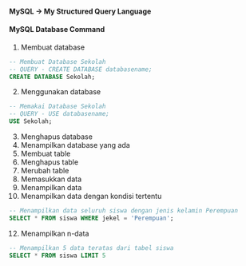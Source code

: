 #### MySQL -> My Structured Query Language

#### MySQL Database Command

1. Membuat database
```sql
-- Membuat Database Sekolah
-- QUERY - CREATE DATABASE databasename;
CREATE DATABASE Sekolah;
```
2. Menggunakan database
```SQL
-- Memakai Database Sekolah
-- QUERY - USE databasename;
USE Sekolah;
```
3. Menghapus database
4. Menampilkan database yang ada
5. Membuat table
6. Menghapus table
7. Merubah table
8. Memasukkan data
9. Menampilkan data
10. Menampilkan data dengan kondisi tertentu
```SQL
-- Menampilkan data seluruh siswa dengan jenis kelamin Perempuan
SELECT * FROM siswa WHERE jekel = 'Perempuan';
```
12. Menampilkan n-data
```SQL
-- Menampilkan 5 data teratas dari tabel siswa
SELECT * FROM siswa LIMIT 5
```

